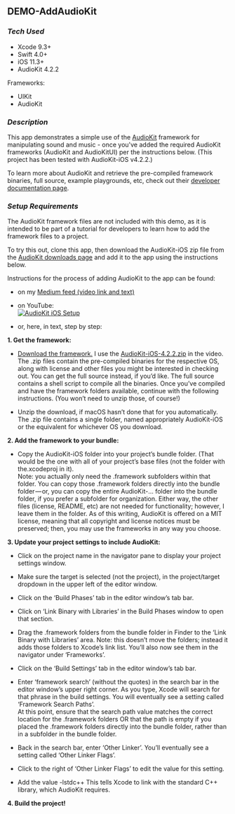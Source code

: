 ## DEMO-AddAudioKit

### *Tech Used*
* Xcode 9.3+
* Swift 4.0+
* iOS 11.3+
* AudioKit 4.2.2

Frameworks:  
- UIKit
- AudioKit

### *Description*

This app demonstrates a simple use of the [AudioKit](https://audiokitpro.com) framework for manipulating sound and music - once you've added the required AudioKit frameworks (AudioKit and AudioKitUI) per the instructions below. (This project has been tested with AudioKit-iOS v4.2.2.)

To learn more about AudioKit and retrieve the pre-compiled framework binaries, full source, example playgrounds, etc, check out their [developer documentation page](http://audiokit.io).


### *Setup Requirements*

The AudioKit framework files are not included with this demo, as it is intended to be part of a tutorial for developers to learn how to add the framework files to a project.

To try this out, clone this app, then download the AudioKit-iOS zip file from the [AudioKit downloads page](http://audiokit.io/downloads/) and add it to the app using the instructions below.

Instructions for the process of adding AudioKit to the app can be found:

- on my [Medium feed (video link and text)](https://medium.com/@leannemlis/how-to-integrate-audiokit-into-an-ios-project-31e6c7c1c04a)

- on YouTube:  
[![AudioKit iOS Setup](https://i.ytimg.com/vi/iUvWxWvRvo8/3.jpg)](https://youtu.be/iUvWxWvRvo8 "AudioKit iOS Setup")

- or, here, in text, step by step:

**1. Get the framework:**

- [Download the framework.](http://audiokit.io/downloads/) I use the [AudioKit-iOS-4.2.2.zip](http://github.com/audiokit/AudioKit/releases/download/v4.2.2/AudioKit-iOS-4.2.2.zip) in the video. The .zip files contain the pre-compiled binaries for the respective OS, along with license and other files you might be interested in checking out. You can get the full source instead, if you’d like. The full source contains a shell script to compile all the binaries. Once you’ve compiled and have the framework folders available, continue with the following instructions. (You won’t need to unzip those, of course!)

- Unzip the download, if macOS hasn’t done that for you automatically. The .zip file contains a single folder, named appropriately AudioKit-iOS or the equivalent for whichever OS you download.

**2. Add the framework to your bundle:**

- Copy the AudioKit-iOS folder into your project’s bundle folder. (That would be the one with all of your project’s base files (not the folder with the.xcodeproj in it).  
  Note: you actually only need the .framework subfolders within that folder. You can copy those .framework folders directly into the bundle folder — or, you can copy the entire AudioKit-... folder into the bundle folder, if you prefer a subfolder for organization. Either way, the other files (license, README, etc) are not needed for functionality; however, I leave them in the folder. As of this writing, AudioKit is offered on a MIT license, meaning that all copyright and license notices must be preserved; then, you may use the frameworks in any way you choose.

**3. Update your project settings to include AudioKit:**

- Click on the project name in the navigator pane to display your project settings window.

- Make sure the target is selected (not the project), in the project/target dropdown in the upper left of the editor window.

- Click on the ‘Build Phases’ tab in the editor window’s tab bar.

- Click on ‘Link Binary with Libraries’ in the Build Phases window to open that section.

- Drag the .framework folders from the bundle folder in Finder to the ‘Link Binary with Libraries’ area. Note: this doesn’t move the folders; instead it adds those folders to Xcode’s link list. You’ll also now see them in the navigator under ‘Frameworks’.

- Click on the ‘Build Settings’ tab in the editor window’s tab bar.

- Enter ‘framework search’ (without the quotes) in the search bar in the editor window’s upper right corner. As you type, Xcode will search for that phrase in the build settings. You will eventually see a setting called ‘Framework Search Paths’.  
  At this point, ensure that the search path value matches the correct location for the .framework folders OR that the path is empty if you placed the .framework folders directly into the bundle folder, rather than in a subfolder in the bundle folder.
  
- Back in the search bar, enter ‘Other Linker’. You’ll eventually see a setting called ‘Other Linker Flags’.

- Click to the right of ‘Other Linker Flags’ to edit the value for this setting.

- Add the value -lstdc++ This tells Xcode to link with the standard C++ library, which AudioKit requires.

**4. Build the project!**
